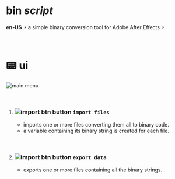 # bin *script*

**en-US** ⚡ a simple binary conversion tool for Adobe After Effects ⚡

<br/>

# 📟 ui
![main menu](https://jmbillard.com.br/bin/ui.png)

<br/>

1. ### ![import btn](https://jmbillard.com.br/bin/importIcon.png)  button **`import files`**

    - imports one or more files converting them all to binary code.
    - a variable containing its binary string is created for each file.

<br/>

2. ### ![import btn](https://jmbillard.com.br/bin/exportIcon.png)  button **`export data`**

    - exports one or more files containing all the binary strings.
